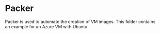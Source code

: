# Packer
Packer is used to automate the creation of VM images. This folder contains an example for an Azure VM with Ubuntu.
